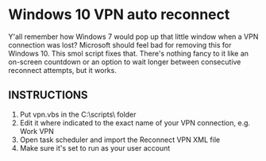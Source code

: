 # Windows 10 VPN auto reconnect
Y'all remember how Windows 7 would pop up that little window when a VPN connection was lost?  Microsoft should feel bad for removing this for Windows 10.
This smol script fixes that.  There's nothing fancy to it like an on-screen countdown or an option to wait longer between consecutive reconnect attempts, but it works.

## INSTRUCTIONS
1. Put vpn.vbs in the C:\scripts\ folder
2. Edit it where indicated to the exact name of your VPN connection, e.g. Work VPN
3. Open task scheduler and import the Reconnect VPN XML file
4. Make sure it's set to run as your user account
